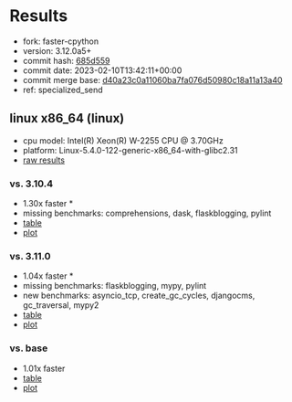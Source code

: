 # Results

- fork: faster-cpython
- version: 3.12.0a5+
- commit hash: [685d559](https://github.com/faster%2dcpython/cpython/commit/685d559)
- commit date: 2023-02-10T13:42:11+00:00
- commit merge base: [d40a23c0a11060ba7fa076d50980c18a11a13a40](https://github.com/faster%2dcpython/cpython/commit/d40a23c0a11060ba7fa076d50980c18a11a13a40)
- ref: specialized_send

## linux x86_64 (linux)

- cpu model: Intel(R) Xeon(R) W-2255 CPU @ 3.70GHz
- platform: Linux-5.4.0-122-generic-x86_64-with-glibc2.31
- [raw results](bm-20230210-linux-x86_64-faster%252dcpython-specialized_send-3.12.0a5%2B-685d559.json)

### vs. 3.10.4

- 1.30x faster \*
- missing benchmarks: comprehensions, dask, flaskblogging, pylint
- [table](bm-20230210-linux-x86_64-faster%252dcpython-specialized_send-3.12.0a5%2B-685d559-vs-3.10.4.md)
- [plot](bm-20230210-linux-x86_64-faster%252dcpython-specialized_send-3.12.0a5%2B-685d559-vs-3.10.4.png)

### vs. 3.11.0

- 1.04x faster \*
- missing benchmarks: flaskblogging, mypy, pylint
- new benchmarks: asyncio_tcp, create_gc_cycles, djangocms, gc_traversal, mypy2
- [table](bm-20230210-linux-x86_64-faster%252dcpython-specialized_send-3.12.0a5%2B-685d559-vs-3.11.0.md)
- [plot](bm-20230210-linux-x86_64-faster%252dcpython-specialized_send-3.12.0a5%2B-685d559-vs-3.11.0.png)

### vs. base

- 1.01x faster
- [table](bm-20230210-linux-x86_64-faster%252dcpython-specialized_send-3.12.0a5%2B-685d559-vs-base.md)
- [plot](bm-20230210-linux-x86_64-faster%252dcpython-specialized_send-3.12.0a5%2B-685d559-vs-base.png)

